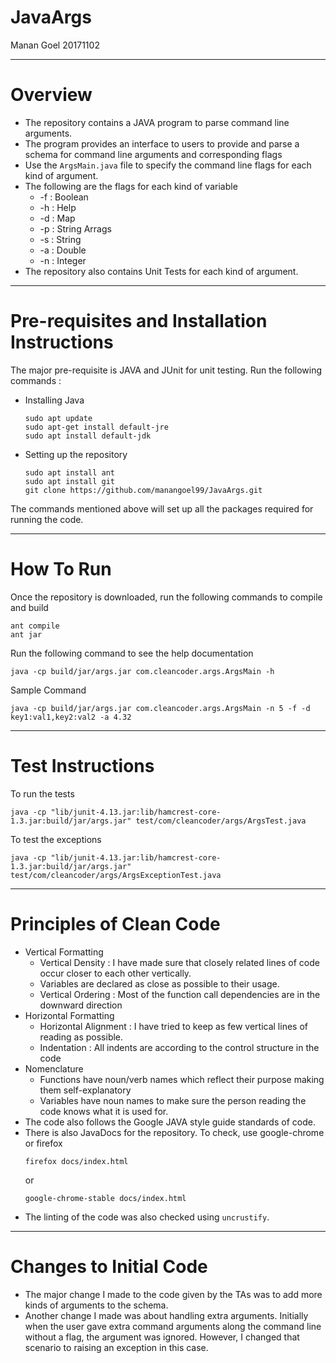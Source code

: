 JavaArgs
==================================
Manan Goel 
20171102

----------------------------------
Overview
========================
- The repository contains a JAVA program to parse command line arguments.
- The program provides an interface to users to provide and parse a schema for command line arguments and corresponding flags
- Use the ```ArgsMain.java``` file to specify the command line flags for each kind of argument.
- The following are the flags for each kind of variable
    - -f : Boolean
    - -h : Help
    - -d : Map
    - -p : String Arrags
    - -s : String
    - -a : Double
    - -n : Integer
- The repository also contains Unit Tests for each kind of argument. 
-----------------------
Pre-requisites and Installation Instructions
=============
The major pre-requisite is JAVA and JUnit for unit testing. Run the following commands : 
- Installing Java
    ```
    sudo apt update
    sudo apt-get install default-jre
    sudo apt install default-jdk
    ```
- Setting up the repository
    ```
    sudo apt install ant
    sudo apt install git
    git clone https://github.com/manangoel99/JavaArgs.git
    ```
The commands mentioned above will set up all the packages required for running the code.

------------
How To Run
===================
Once the repository is downloaded, run the following commands to compile and build
```
ant compile
ant jar
```
Run the following command to see the help documentation
```
java -cp build/jar/args.jar com.cleancoder.args.ArgsMain -h
```
Sample Command
```
java -cp build/jar/args.jar com.cleancoder.args.ArgsMain -n 5 -f -d key1:val1,key2:val2 -a 4.32
```

---------------
Test Instructions
===================
To run the tests
```
java -cp "lib/junit-4.13.jar:lib/hamcrest-core-1.3.jar:build/jar/args.jar" test/com/cleancoder/args/ArgsTest.java
```
To test the exceptions
```
java -cp "lib/junit-4.13.jar:lib/hamcrest-core-1.3.jar:build/jar/args.jar" test/com/cleancoder/args/ArgsExceptionTest.java
```

------------------
Principles of Clean Code
========================
- Vertical Formatting
    - Vertical Density : I have made sure that closely related lines of code occur closer to each other vertically.
    - Variables are declared as close as possible to their usage.
    - Vertical Ordering : Most of the function call dependencies are in the downward direction
- Horizontal Formatting
    - Horizontal Alignment : I have tried to keep as few vertical lines of reading as possible.
    - Indentation : All indents are according to the control structure in the code
- Nomenclature
    - Functions have noun/verb names which  reflect their purpose making them self-explanatory
    - Variables have noun names to make sure the person reading the code knows what it is used for.
- The code also follows the Google JAVA style guide standards of code.
- There is also JavaDocs for the repository. To check, use google-chrome or firefox
    ```
    firefox docs/index.html
    ```
    or
    ```
    google-chrome-stable docs/index.html
    ```
- The linting of the code was also checked using ```uncrustify```.

-------------------
Changes to Initial Code
======================
- The major change I made to the code given by the TAs was to add more kinds of arguments to the schema.
- Another change I made was about handling extra arguments. Initially when the user gave extra command arguments along the command line without a flag, the argument was ignored. However, I changed that scenario to raising an exception in this case.
